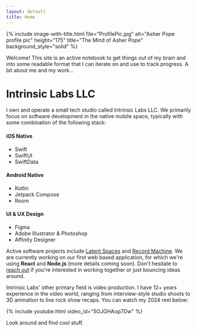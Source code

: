 ```yaml
---
layout: default
title: Home
---
```


{% include image-with-title.html 
   file="ProfilePic.jpg" 
   alt="Asher Pope profile pic" 
   height="175"
   title="The Mind of Asher Pope"
   background_style="solid"
%}

Welcome! This site is an active notebook to get things out of my brain and into some readable format that I can iterate on and use to track progress. A bit about me and my work...

# Intrinsic Labs LLC
I own and operate a small tech studio called Intrinsic Labs LLC. We primarily focus on software development in the native mobile space, typically with some combination of the following stack:
#### iOS Native
- Swift
- SwiftUI
- SwiftData

#### Android Native
- Kotlin
- Jetpack Compose
- Room

#### UI & UX Design
- Figma
- Adobe Illustrator & Photoshop
- Affinity Designer

Active software projects include [Latent Spaces](/projects/loom-interface) and  [Record Machine](/projects/record-machine). We are currently working on our first web based application, for which we're using **React** and **Node.js** (more details coming soon). Don't hesitate to [reach out](mailto:helloworld@intrinsiclabs.co) if you're interested in working together or just bouncing ideas around.

Intrinsic Labs' other primary field is video production. I have 12+ years experience in the video world, ranging from interview-style studio shoots to 3D animation to live rock show recaps. You can watch my 2024 reel below:

{% include youtube.html video_id="5OJGHAop7Dw" %}

Look around and find cool stuff. 